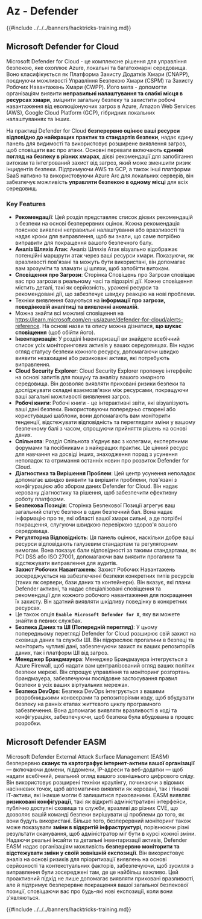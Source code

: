 # Az - Defender

{{#include ../../../banners/hacktricks-training.md}}

## Microsoft Defender for Cloud

Microsoft Defender for Cloud - це комплексне рішення для управління безпекою, яке охоплює Azure, локальні та багатохмарні середовища. Воно класифікується як Платформа Захисту Додатків Хмари (CNAPP), поєднуючи можливості Управління Безпекою Хмари (CSPM) та Захисту Робочих Навантажень Хмари (CWPP). Його мета - допомогти організаціям виявити **неправильні налаштування та слабкі місця в ресурсах хмари**, зміцнити загальну безпеку та захистити робочі навантаження від еволюціонуючих загроз в Azure, Amazon Web Services (AWS), Google Cloud Platform (GCP), гібридних локальних налаштуваннях та інших.

На практиці Defender for Cloud **безперервно оцінює ваші ресурси відповідно до найкращих практик та стандартів безпеки**, надає єдину панель для видимості та використовує розширене виявлення загроз, щоб сповіщати вас про атаки. Основні переваги включають **єдиний погляд на безпеку в різних хмарах**, дієві рекомендації для запобігання витокам та інтегрований захист від загроз, який може зменшити ризик інцидентів безпеки. Підтримуючи AWS та GCP, а також інші платформи SaaS нативно та використовуючи Azure Arc для локальних серверів, він забезпечує можливість **управляти безпекою в одному місці** для всіх середовищ.

### Key Features

- **Рекомендації**: Цей розділ представляє список дієвих рекомендацій з безпеки на основі безперервних оцінок. Кожна рекомендація пояснює виявлені неправильні налаштування або вразливості та надає кроки для виправлення, щоб ви знали, що саме потрібно виправити для покращення вашого безпечного балу.
- **Аналіз Шляхів Атак**: Аналіз Шляхів Атак візуально відображає потенційні маршрути атак через ваші ресурси хмари. Показуючи, як вразливості пов'язані та можуть бути використані, він допомагає вам зрозуміти та зламати ці шляхи, щоб запобігти витокам.
- **Сповіщення про Загрози**: Сторінка Сповіщень про Загрози сповіщає вас про загрози в реальному часі та підозрілі дії. Кожне сповіщення містить деталі, такі як серйозність, уражені ресурси та рекомендовані дії, що забезпечує швидку реакцію на нові проблеми.
- Техніки виявлення базуються на **інформації про загрози, поведінковій аналітиці та виявленні аномалій**.
- Можна знайти всі можливі сповіщення на https://learn.microsoft.com/en-us/azure/defender-for-cloud/alerts-reference. На основі назви та опису можна дізнатися, **що шукає сповіщення** (щоб обійти його).
- **Інвентаризація**: У розділі Інвентаризації ви знайдете всебічний список усіх моніторингових активів у ваших середовищах. Він надає огляд статусу безпеки кожного ресурсу, допомагаючи швидко виявити незахищені або ризиковані активи, які потребують виправлення.
- **Cloud Security Explorer**: Cloud Security Explorer пропонує інтерфейс на основі запитів для пошуку та аналізу вашого хмарного середовища. Він дозволяє виявляти приховані ризики безпеки та досліджувати складні взаємозв'язки між ресурсами, покращуючи ваші загальні можливості виявлення загроз.
- **Робочі книги**: Робочі книги - це інтерактивні звіти, які візуалізують ваші дані безпеки. Використовуючи попередньо створені або користувацькі шаблони, вони допомагають вам моніторити тенденції, відстежувати відповідність та переглядати зміни у вашому безпечному балі з часом, спрощуючи прийняття рішень на основі даних.
- **Спільнота**: Розділ Спільнота з'єднує вас з колегами, експертними форумами та посібниками з найкращих практик. Це цінний ресурс для навчання на досвіді інших, знаходження порад з усунення неполадок та отримання останніх новин про розвиток Defender for Cloud.
- **Діагностика та Вирішення Проблем**: Цей центр усунення неполадок допомагає швидко виявити та вирішити проблеми, пов'язані з конфігурацією або збором даних Defender for Cloud. Він надає керовану діагностику та рішення, щоб забезпечити ефективну роботу платформи.
- **Безпекова Позиція**: Сторінка Безпекової Позиції агрегує ваш загальний статус безпеки в один безпечний бал. Вона надає інформацію про те, які області вашої хмари сильні, а де потрібні покращення, слугуючи швидкою перевіркою здоров'я вашого середовища.
- **Регуляторна Відповідність**: Ця панель оцінює, наскільки добре ваші ресурси відповідають галузевим стандартам та регуляторним вимогам. Вона показує бали відповідності за такими стандартами, як PCI DSS або ISO 27001, допомагаючи вам виявити прогалини та відстежувати виправлення для аудитів.
- **Захист Робочих Навантажень**: Захист Робочих Навантажень зосереджується на забезпеченні безпеки конкретних типів ресурсів (таких як сервери, бази даних та контейнери). Він вказує, які плани Defender активні, та надає спеціалізовані сповіщення та рекомендації для кожного робочого навантаження для покращення їх захисту. Він здатний виявляти шкідливу поведінку в конкретних ресурсах.
- Це також опція **`Enable Microsoft Defender for X`**, яку ви можете знайти в певних службах.
- **Безпека Даних та ШІ (Попередній перегляд)**: У цьому попередньому перегляді Defender for Cloud розширює свій захист на сховища даних та служби ШІ. Він підкреслює прогалини в безпеці та моніторить чутливі дані, забезпечуючи захист як ваших репозиторіїв даних, так і платформ ШІ від загроз.
- **Менеджер Брандмауера**: Менеджер Брандмауера інтегрується з Azure Firewall, щоб надати вам централізований огляд ваших політик безпеки мережі. Він спрощує управління та моніторинг розгортань брандмауера, забезпечуючи послідовне застосування правил безпеки в усіх ваших віртуальних мережах.
- **Безпека DevOps**: Безпека DevOps інтегрується з вашими розробницькими конвеєрами та репозиторіями коду, щоб вбудувати безпеку на ранніх етапах життєвого циклу програмного забезпечення. Вона допомагає виявляти вразливості в коді та конфігураціях, забезпечуючи, щоб безпека була вбудована в процес розробки.

## Microsoft Defender EASM

Microsoft Defender External Attack Surface Management (EASM) безперервно **сканує та картографує інтернет-активи вашої організації** — включаючи домени, піддомени, IP-адреси та веб-додатки — щоб надати всебічний, реальний огляд вашого зовнішнього цифрового сліду. Він використовує розширені техніки краулінгу, починаючи з відомих насіннєвих точок, щоб автоматично виявляти як керовані, так і тіньові ІТ-активи, які інакше могли б залишитися прихованими. EASM виявляє **ризиковані конфігурації**, такі як відкриті адміністративні інтерфейси, публічно доступні сховища та служби, вразливі до різних CVE, що дозволяє вашій команді безпеки вирішувати ці проблеми до того, як вони будуть використані.
Більше того, безперервний моніторинг також може показувати **зміни в відкритій інфраструктурі**, порівнюючи різні результати сканування, щоб адміністратор міг бути в курсі кожної зміни.
Надаючи реальні інсайти та детальні інвентаризації активів, Defender EASM надає організаціям можливість **безперервно моніторити та відстежувати зміни у своїй зовнішній експозиції**. Він використовує аналіз на основі ризиків для пріоритизації виявлень на основі серйозності та контекстуальних факторів, забезпечуючи, щоб зусилля з виправлення були зосереджені там, де це найбільш важливо. Цей проактивний підхід не лише допомагає виявляти приховані вразливості, але й підтримує безперервне покращення вашої загальної безпекової позиції, сповіщаючи вас про будь-які нові експозиції, коли вони з'являються.

{{#include ../../../banners/hacktricks-training.md}}
